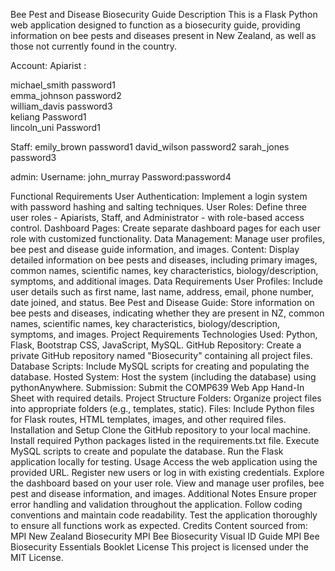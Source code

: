 Bee Pest and Disease Biosecurity Guide
Description
This is a Flask Python web application designed to function as a biosecurity guide, providing information on bee pests and diseases present in New Zealand, as well as those not currently found in the country.

Account:
Apiarist  : 

michael_smith password1                                          
emma_johnson password2                                      
william_davis password3  
keliang Password1                 
lincoln_uni  Password1

Staff:
emily_brown  password1 
david_wilson    password2 
sarah_jones     password3

admin:
Username: john_murray Password:password4


Functional Requirements
User Authentication: Implement a login system with password hashing and salting techniques.
User Roles: Define three user roles - Apiarists, Staff, and Administrator - with role-based access control.
Dashboard Pages: Create separate dashboard pages for each user role with customized functionality.
Data Management: Manage user profiles, bee pest and disease guide information, and images.
Content: Display detailed information on bee pests and diseases, including primary images, common names, scientific names, key characteristics, biology/description, symptoms, and additional images.
Data Requirements
User Profiles: Include user details such as first name, last name, address, email, phone number, date joined, and status.
Bee Pest and Disease Guide: Store information on bee pests and diseases, indicating whether they are present in NZ, common names, scientific names, key characteristics, biology/description, symptoms, and images.
Project Requirements
Technologies Used: Python, Flask, Bootstrap CSS, JavaScript, MySQL.
GitHub Repository: Create a private GitHub repository named "Biosecurity" containing all project files.
Database Scripts: Include MySQL scripts for creating and populating the database.
Hosted System: Host the system (including the database) using pythonAnywhere.
Submission: Submit the COMP639 Web App Hand-In Sheet with required details.
Project Structure
Folders: Organize project files into appropriate folders (e.g., templates, static).
Files: Include Python files for Flask routes, HTML templates, images, and other required files.
Installation and Setup
Clone the GitHub repository to your local machine.
Install required Python packages listed in the requirements.txt file.
Execute MySQL scripts to create and populate the database.
Run the Flask application locally for testing.
Usage
Access the web application using the provided URL.
Register new users or log in with existing credentials.
Explore the dashboard based on your user role.
View and manage user profiles, bee pest and disease information, and images.
Additional Notes
Ensure proper error handling and validation throughout the application.
Follow coding conventions and maintain code readability.
Test the application thoroughly to ensure all functions work as expected.
Credits
Content sourced from:
MPI New Zealand Biosecurity
MPI Bee Biosecurity Visual ID Guide
MPI Bee Biosecurity Essentials Booklet
License
This project is licensed under the MIT License.